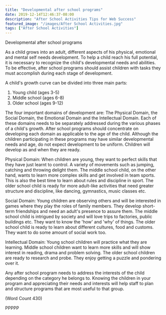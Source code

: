 ```yaml
---
title: "Developmental after school programs"
date: 2019-12-14T12:46:37-08:00
description: "After School Activities Tips for Web Success"
featured_image: "/images/After School Activities.jpg"
tags: ["After School Activities"]
---
```


Developmental after school programs

As a child grows into an adult, different aspects of his physical, 
emotional and mental self needs development. To help a child reach his 
full potential, it is necessary to recognize the child's developmental 
needs and abilities. To be effective, after school programs should assist 
children with tasks they must accomplish during each stage of development. 

A child's growth curve can be divided into three main parts:
1) Young child (ages 3-5)
2) Middle school (ages 6-8)
3) Older school (ages 9-12)

The four important domains of development are: The Physical Domain, the 
Social Domain, the Emotional Domain and the Intellectual Domain. Each of 
these domains needs to be separately addressed during the various phases 
of a child's growth. After school programs should concentrate on 
developing each domain as applicable to the age of the child. Although the 
children participating in these programs may have similar developmental 
needs and age, do not expect development to be uniform. Children will 
develop as and when they are ready.

Physical Domain:
When children are young, they want to perfect skills that they have just 
learnt to control. A variety of movements such as jumping, catching and 
throwing delight them. The middle school child, on the other hand, wants 
to learn more complex skills and get involved in team sports. This is also 
the best time to learn about rules and discipline in sport. The older 
school child is ready for more adult-like activities that need greater 
structure and discipline, like dancing, gymnastics, music classes etc. 

Social Domain:
Young children are observing others and will be interested in games where 
they play the roles of family members. They develop short-term friendships 
and need an adult's presence to assure them. The middle school child is 
intrigued by society and will love trips to factories, public buildings 
etc. They want to know the 'how' and 'why' of things. The older school 
child is ready to learn about different cultures, food and customs. They 
want to do some amount of social work too.

Intellectual Domain:
Young school children will practice what they are learning. Middle school 
children want to learn more skills and will show interest in reading, 
drama and problem solving. The older school children are ready to research 
and probe. They enjoy getting a puzzle and pondering over it. 

Any after school program needs to address the interests of the child depending 
on the category he belongs to. Knowing the children in your program and 
appreciating their needs and interests will help staff to plan and 
structure programs that are most useful to that group. 

(Word Count 430)

PPPPP
